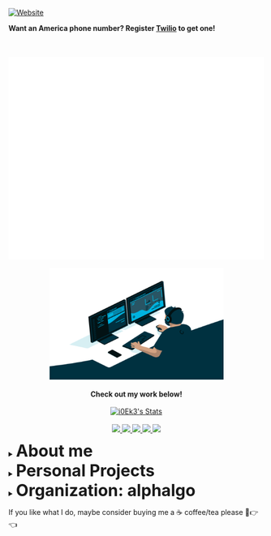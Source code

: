 
[![Website](https://img.shields.io/website?label=i0Ek3&style=for-the-badge&url=https%3A%2F%2Fi0Ek3.github.io)](https://i0Ek3.github.io)

**Want an America phone number? Register [Twilio](www.twilio.com/referral/EqL6Os) to get one!**

<div align="center">
	<br>
	<br>
		<img src="https://raw.githubusercontent.com/i0Ek3/i0Ek3/master/header.svg" width="800" height="400">
	<br>
</div>


<p align="center">
  <img alt="GIF" src="code.gif" width="343" height="220" title="Do what you like, and do it best!">
  <br><br>
  <strong>Check out my work below!</strong>
  <br><br>
  <a href="https://github.com/i0Ek3" class="rich-diff-level-one">
    <img src="https://github-readme-stats.vercel.app/api?username=i0Ek3&title_color=333&text_color=777" alt="i0Ek3's Stats" >
  </a>
  <br><br>
  <a href="https://github.com/i0Ek3">
    <img src="https://badges.pufler.dev/visits/i0Ek3/i0Ek3?style=flat-square&color=black&logo=github">
  </a>
  <a href="https://github.com/i0Ek3">
    <img src="https://badges.pufler.dev/years/i0Ek3?style=flat-square&color=black&logo=github">
  </a>
  <a href="https://github.com/i0Ek3?tab=repositories">
    <img src="https://badges.pufler.dev/repos/i0Ek3?style=flat-square&color=black&logo=github">
  </a>
  <a href="https://gist.github.com/i0Ek3">
    <img src="https://badges.pufler.dev/gists/i0Ek3?style=flat-square&color=black&logo=github">
  </a>
  <a href="https://github.com/i0Ek3">
    <img src="https://badges.pufler.dev/commits/monthly/i0Ek3?style=flat-square&color=black&logo=github">
  </a>
</p>
 


<details><summary><strong style='font-size:2rem;'>About me</strong></summary>


- 🎓 LNU
- 🔭 Currently working on my own project.
- 🌱 Currently learning Golang/ML/DL etc.
- 👯 I’m looking to collaborate on Open Source project.
- 💬 Ask me about what you want to know.
- 📫 How to reach me: GitHub only.
- 😄 Pronouns: I don't give a shit.
- ⚡ Fun fact: Fat guy.

</details>


<details><summary><strong style='font-size:2rem;'>Personal Projects</strong></summary>


<h3>Just for fun.</h3><ul>

<li><a href='https://github.com/i0Ek3/ognoc'>ognoc</a>: ognoc is a cryptosystem which offers you kinda ability to set strong password to protect your personal information..</li>

<li><a href='https://github.com/i0Ek3/co'>co</a>: A Go tool to obfuscate/deobfuscate the code.</li>

<li><a href='https://github.com/i0Ek3/pyco'>pyco</a>: The Python version of co.</li>

<li><a href='https://github.com/i0Ek3/IACM'>IACM</a>: An improved DPoS consensus implementation.</li>

<li><a href='https://github.com/i0Ek3/Cybertron'>Cybertron</a>: Transformers.</li>

<li><a href='https://github.com/i0Ek3/go_tests'>go_tests</a>: Learning Go with TDD.</li>

<li><a href='https://github.com/i0Ek3?tab=repositories'>More projectes...</a></li>

</ul>
</details>


<details><summary><strong style='font-size:2rem;'>Organization: alphalgo</strong></summary>


<h3>Open Data Structre(Deprecated)</h3>

<ul>

<li><a href='https://github.com/alphalgo/openstack'>openstack</a>: An expanded open stack data structre.</li>

<li><a href='https://github.com/alphalgo/openqueue'>openqueue</a>: An expanded open queue data structre.</li>

<li><a href='https://github.com/alphalgo/openmap'>openmap</a>: An expanded open map data structre.</li>

<li><a href='https://github.com/alphalgo/regnidorhcs'>regnidorhcs</a>: A backward conception of schrodinger.</li>

<li><a href='https://github.com/alphalgo/timewheel'>timewheel</a>: An expanded open timewheel data structre.</li>

<li><a href='https://github.com/alphalgo/yportne'>yportne</a>: A backward data structre.</li>

</ul>

</details>


If you like what I do, maybe consider buying me a ☕ coffee/tea please 🥺👉👈  
